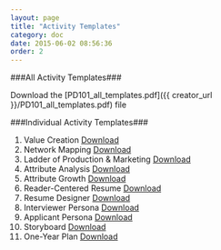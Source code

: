 ```yaml
---
layout: page
title: "Activity Templates"
category: doc
date: 2015-06-02 08:56:36
order: 2
---
```




###All Activity Templates###

Download the [PD101_all_templates.pdf]({{ creator_url }}/PD101_all_templates.pdf) file

###Individual Activity Templates###

1.  Value Creation [Download]({{site.creator_url}}/01_value_creation.pdf)
2.  Network Mapping [Download]({{site.creator_url}}/02_network_mapping.pdf)
3.  Ladder of Production & Marketing [Download]({{site.creator_url}}/03_ladder_production_marketing.pdf)
4.  Attribute Analysis [Download]({{site.creator_url}}/04_attribute_analysis.pdf)
5.  Attribute Growth [Download]({{site.creator_url}}/05_attribute_growth.pdf)
6.  Reader-Centered Resume [Download]({{site.creator_url}}/06_reader_centered_resume.pdf)
7.  Resume Designer [Download]({{site.creator_url}}/07_resume_designer.pdf)
8.  Interviewer Persona [Download]({{site.creator_url}}/08_interviewer_persona.pdf)
9.  Applicant Persona [Download]({{site.creator_url}}/09_applicant_persona.pdf)
10. Storyboard [Download]({{site.creator_url}}/10_storyboard.pdf)
11.  One-Year Plan [Download]({{site.creator_url}}/11_one_year_plan.pdf)